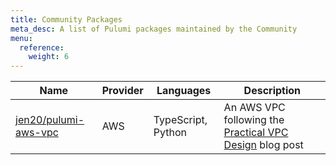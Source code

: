 ```yaml
---
title: Community Packages
meta_desc: A list of Pulumi packages maintained by the Community
menu:
  reference:
    weight: 6
---
```


Name | Provider | Languages | Description
---|---|---|---|
[jen20/pulumi-aws-vpc](https://github.com/jen20/pulumi-aws-vpc) | AWS | TypeScript, Python | An AWS VPC following the [Practical VPC Design](https://medium.com/aws-activate-startup-blog/practical-vpc-design-8412e1a18dcc) blog post
